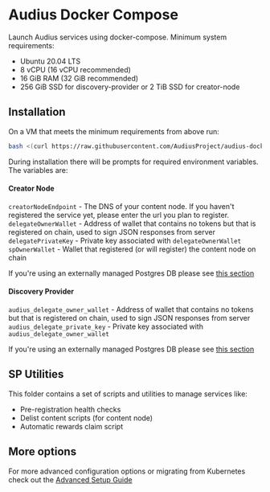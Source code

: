 # Audius Docker Compose

Launch Audius services using docker-compose. Minimum system requirements:

- Ubuntu 20.04 LTS
- 8 vCPU (16 vCPU recommended)
- 16 GiB RAM (32 GiB recommended)
- 256 GiB SSD for discovery-provider or 2 TiB SSD for creator-node

## Installation

On a VM that meets the minimum requirements from above run:

```sh
bash <(curl https://raw.githubusercontent.com/AudiusProject/audius-docker-compose/main/install.sh)
```

During installation there will be prompts for required environment variables. The variables are:

#### Creator Node
`creatorNodeEndpoint` - The DNS of your content node. If you haven't registered the service yet, please enter the url you plan to register.\
`delegateOwnerWallet` - Address of wallet that contains no tokens but that is registered on chain, used to sign JSON responses from server\
`delegatePrivateKey` - Private key associated with `delegateOwnerWallet`\
`spOwnerWallet` - Wallet that registered (or will register) the content node on chain

If you're using an externally managed Postgres DB please see [this section](ADVANCED_SETUP.md#external-creator-node-postgres)

#### Discovery Provider
`audius_delegate_owner_wallet` - Address of wallet that contains no tokens but that is registered on chain, used to sign JSON responses from server\
`audius_delegate_private_key` - Private key associated with `audius_delegate_owner_wallet`

If you're using an externally managed Postgres DB please see [this section](ADVANCED_SETUP.md#external-discovery-provider-postgres-instance)

## SP Utilities
This folder contains a set of scripts and utilities to manage services like:
- Pre-registration health checks
- Delist content scripts (for content node)
- Automatic rewards claim script

## More options
For more advanced configuration options or migrating from Kubernetes check out the [Advanced Setup Guide](ADVANCED_SETUP.md)
